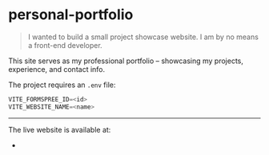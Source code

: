 # personal-portfolio

> I wanted to build a small project showcase website. I am by no means a front-end developer.

This site serves as my professional portfolio – showcasing my projects, experience, and contact info.

The project requires an `.env` file:

```js
VITE_FORMSPREE_ID=<id>
VITE_WEBSITE_NAME=<name>
```

<hr>

The live website is available at: 
- <url>